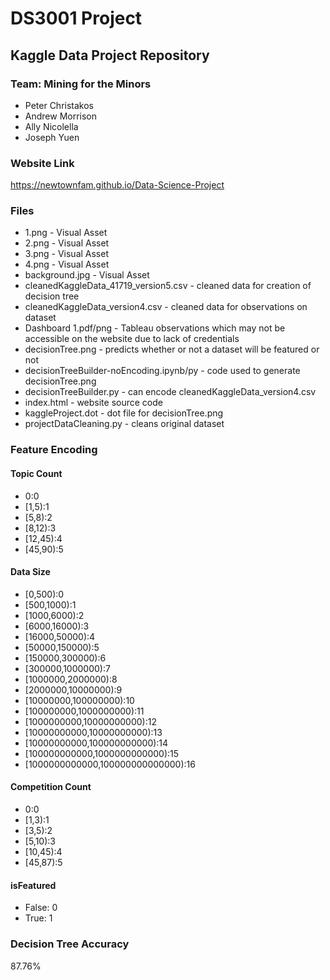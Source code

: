 # DS3001 Project
## Kaggle Data Project Repository
### Team: Mining for the Minors
- Peter Christakos
- Andrew Morrison
- Ally Nicolella
- Joseph Yuen

### Website Link
https://newtownfam.github.io/Data-Science-Project

### Files
- 1.png - Visual Asset
- 2.png - Visual Asset
- 3.png - Visual Asset
- 4.png - Visual Asset
- background.jpg - Visual Asset
- cleanedKaggleData_41719_version5.csv - cleaned data for creation of decision tree
- cleanedKaggleData_version4.csv - cleaned data for observations on dataset
- Dashboard 1.pdf/png - Tableau observations which may not be accessible on the website due to lack of credentials
- decisionTree.png - predicts whether or not a dataset will be featured or not
- decisionTreeBuilder-noEncoding.ipynb/py - code used to generate decisionTree.png
- decisionTreeBuilder.py - can encode cleanedKaggleData_version4.csv
- index.html - website source code
- kaggleProject.dot - dot file for decisionTree.png
- projectDataCleaning.py - cleans original dataset

### Feature Encoding
#### Topic Count
- 0:0
- [1,5):1
- [5,8):2
- [8,12):3
- [12,45):4
- [45,90):5

#### Data Size
- [0,500):0
- [500,1000):1
- [1000,6000):2
- [6000,16000):3
- [16000,50000):4
- [50000,150000):5
- [150000,300000):6
- [300000,1000000):7
- [1000000,2000000):8
- [2000000,10000000):9
- [10000000,100000000):10
- [100000000,1000000000):11
- [1000000000,10000000000):12
- [10000000000,10000000000):13
- [10000000000,100000000000):14
- [100000000000,1000000000000):15
- [1000000000000,100000000000000):16

#### Competition Count
- 0:0
- [1,3):1
- [3,5):2
- [5,10):3
- [10,45):4
- [45,87):5

#### isFeatured
- False: 0
- True: 1

### Decision Tree Accuracy
87.76%
